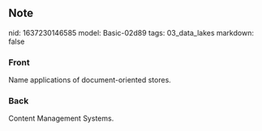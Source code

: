 ## Note
nid: 1637230146585
model: Basic-02d89
tags: 03_data_lakes
markdown: false

### Front
Name applications of document-oriented stores.

### Back
Content Management Systems.
